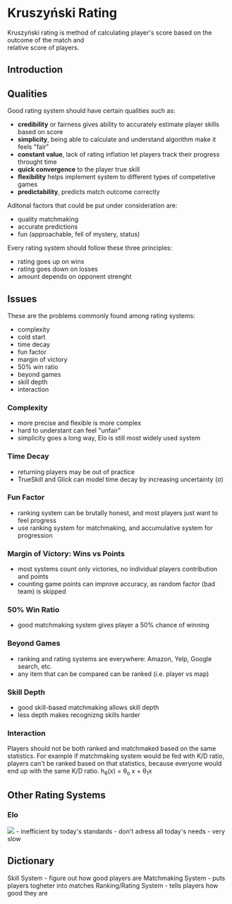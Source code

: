 # Kruszyński Rating

Kruszyński rating is method of calculating player's score based on the outcome of the match and  
relative score of players.

## Introduction

## Qualities

Good rating system should have certain qualities such as:
- **credibility** or fairness gives ability to accurately estimate player skills based on score
- **simplicity**, being able to calculate and understand algorithm make it feels "fair"
- **constant value**, lack of rating inflation let players track their progress throught time
- **quick convergence** to the player true skill
- **flexibility** helps implement system to different types of competetive games
- **predictability**, predicts match outcome correctly

Aditonal factors that could be put under consideration are:
- quality matchmaking
- accurate predictions
- fun (approachable, fell of mystery, status)

Every rating system should follow these three principles:
- rating goes up on wins
- rating goes down on losses
- amount depends on opponent strenght

## Issues

These are the problems commonly found among rating systems:
- complexity
- cold start
- time decay
- fun factor
- margin of victory
- 50% win ratio
- beyond games
- skill depth
- interaction

### Complexity

- more precise and flexible is more complex
- hard to understant can feel "unfair"
- simplicity goes a long way, Elo is still most widely used system

### Time Decay

- returning players may be out of practice
- TrueSkill and Glick can model time decay by increasing uncertainty (σ)

### Fun Factor

- ranking system can be brutally honest, and most players just want to feel progress
- use ranking system for matchmaking, and accumulative system for progression

### Margin of Victory: Wins vs Points

- most systems count only victories, no individual players contribution and points
- counting game points can improve accuracy, as random factor (bad team) is skipped

### 50% Win Ratio

- good matchmaking system gives player a 50% chance of winning

### Beyond Games

- ranking and rating systems are everywhere: Amazon, Yelp, Google search, etc.
- any item that can be compared can be ranked (i.e. player vs map)

### Skill Depth

- good skill-based matchmaking allows skill depth
- less depth makes recognizng skills harder

### Interaction

Players should not be both ranked and matchmaked based on the same statistics.
For example if matchmaking system would be fed with K/D ratio, players can't
be ranked based on that statistics, because everyone would end up with the same
K/D ratio.
h<sub>&theta;</sub>(x) = &theta;<sub>o</sub> x + &theta;<sub>1</sub>x

## Other Rating Systems

### Elo

<img src="https://render.githubusercontent.com/render/math?math=E%3D%5Cfrac%7B1%7D%7B1%2B10%5E%7B(a-b)%2F400%7D%7D">
- inefficient by today's standards
- don't adress all today's needs
- very slow

## Dictionary

Skill System - figure out how good players are
Matchmaking System - puts players togheter into matches
Ranking/Rating System - tells players how good they are
